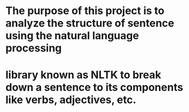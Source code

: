 # The purpose of this project is to analyze the structure of sentence using the natural language processing 
# library known as NLTK to break down a sentence to its components like verbs, adjectives, etc.
